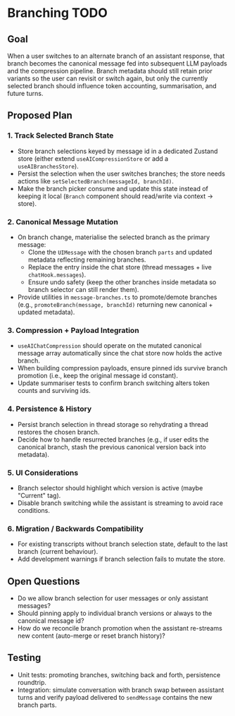 # Branching TODO

## Goal
When a user switches to an alternate branch of an assistant response, that branch becomes the canonical message fed into subsequent LLM payloads and the compression pipeline. Branch metadata should still retain prior variants so the user can revisit or switch again, but only the currently selected branch should influence token accounting, summarisation, and future turns.

## Proposed Plan

### 1. Track Selected Branch State
- Store branch selections keyed by message id in a dedicated Zustand store (either extend `useAICompressionStore` or add a `useAIBranchesStore`).
- Persist the selection when the user switches branches; the store needs actions like `setSelectedBranch(messageId, branchId)`.
- Make the branch picker consume and update this state instead of keeping it local (`Branch` component should read/write via context → store).

### 2. Canonical Message Mutation
- On branch change, materialise the selected branch as the primary message:
  - Clone the `UIMessage` with the chosen branch `parts` and updated metadata reflecting remaining branches.
  - Replace the entry inside the chat store (thread messages + live `chatHook.messages`).
  - Ensure undo safety (keep the other branches inside metadata so branch selector can still render them).
- Provide utilities in `message-branches.ts` to promote/demote branches (e.g., `promoteBranch(message, branchId)` returning new canonical + updated metadata).

### 3. Compression + Payload Integration
- `useAIChatCompression` should operate on the mutated canonical message array automatically since the chat store now holds the active branch.
- When building compression payloads, ensure pinned ids survive branch promotion (i.e., keep the original message id constant).
- Update summariser tests to confirm branch switching alters token counts and surviving ids.

### 4. Persistence & History
- Persist branch selection in thread storage so rehydrating a thread restores the chosen branch.
- Decide how to handle resurrected branches (e.g., if user edits the canonical branch, stash the previous canonical version back into metadata).

### 5. UI Considerations
- Branch selector should highlight which version is active (maybe "Current" tag).
- Disable branch switching while the assistant is streaming to avoid race conditions.

### 6. Migration / Backwards Compatibility
- For existing transcripts without branch selection state, default to the last branch (current behaviour).
- Add development warnings if branch selection fails to mutate the store.

## Open Questions
- Do we allow branch selection for user messages or only assistant messages?
- Should pinning apply to individual branch versions or always to the canonical message id?
- How do we reconcile branch promotion when the assistant re-streams new content (auto-merge or reset branch history)?

## Testing
- Unit tests: promoting branches, switching back and forth, persistence roundtrip.
- Integration: simulate conversation with branch swap between assistant turns and verify payload delivered to `sendMessage` contains the new branch parts.
